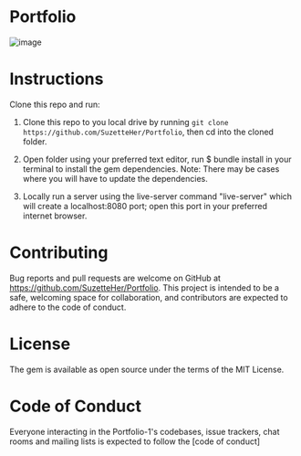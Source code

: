 # Portfolio

![image](https://user-images.githubusercontent.com/69707980/132282369-25da8198-09af-48e2-a56d-246d322ca0f0.png)


# Instructions
Clone this repo and run:
1. Clone this repo to you local drive by running `git clone https://github.com/SuzetteHer/Portfolio`, then cd into the cloned folder.

2. Open folder using your preferred text editor, run $ bundle install in your terminal to install the gem dependencies. 
   Note: There may be cases where you will have to update the dependencies.

3. Locally run a server using the live-server command "live-server" which will create a localhost:8080 port; open this port in your preferred internet browser.


# Contributing
Bug reports and pull requests are welcome on GitHub at https://github.com/SuzetteHer/Portfolio. This project is intended to be a safe, welcoming space for collaboration, and contributors are expected to adhere to the code of conduct.

# License
The gem is available as open source under the terms of the MIT License.

# Code of Conduct
Everyone interacting in the Portfolio-1's codebases, issue trackers, chat rooms and mailing lists is expected to follow the [code of conduct]

